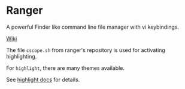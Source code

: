 # Ranger

A powerful Finder like command line file manager with vi keybindings.

[Wiki](https://github.com/ranger/ranger/wiki)

The file `cscope.sh` from ranger's repository is used for activating highlighting.

For `highlight`, there are many themes available.

See [highlight docs](http://www.andre-simon.de/doku/highlight/en/highlight.php) for details.
